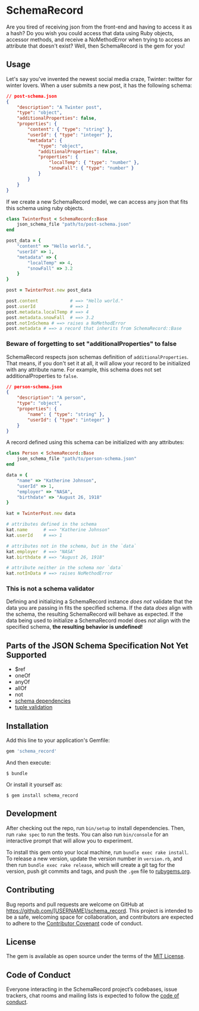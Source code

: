 # SchemaRecord

Are you tired of receiving json from the front-end and having to access it as a hash? Do you wish you could access that data using Ruby objects, accessor methods, and receive a NoMethodError when trying to access an attribute that doesn't exist? Well, then SchemaRecord is the gem for you!


## Usage

Let's say you've invented the newest social media craze, Twinter: twitter for winter lovers. When a user submits a new post, it has the following schema:

```json
// post-schema.json
{
    "description": "A Twinter post",
    "type": "object",
    "additionalProperties": false,
    "properties": {
        "content": { "type": "string" },
        "userId": { "type": "integer" },
        "metadata": {
            "type": "object",
            "additionalProperties": false,
            "properties": {
                "localTemp": { "type": "number" },
                "snowFall": { "type": "number" }
            }
        }
    }
}
```

If we create a new SchemaRecord model, we can access any json that fits this schema using ruby objects.

```ruby
class TwinterPost < SchemaRecord::Base
    json_schema_file "path/to/post-schema.json"
end

post_data = {
    "content" => "Hello world.",
    "userId" => 1,
    "metadata" => {
        "localTemp" => 4,
        "snowFall" => 3.2
    }
}

post = TwinterPost.new post_data

post.content            # ==> "Hello world."
post.userId             # ==> 1
post.metadata.localTemp # ==> 4
post.metadata.snowFall  # ==> 3.2
post.notInSchema # ==> raises a NoMethodError
post.metadata # ==> a record that inherits from SchemaRecord::Base
```

### Beware of forgetting to set "additionalProperties" to false

SchemaRecord respects json schemas definition of `additionalProperties`. That means, if you don't set it at all, it will allow your record to be initialized with any attribute name. For example, this schema does not set additionalProperties to `false`.

```json
// person-schema.json
{
    "description": "A person",
    "type": "object",
    "properties": {
        "name": { "type": "string" },
        "userId": { "type": "integer" }
    }
}
```

A record defined using this schema can be initialized with any attributes:

```ruby
class Person < SchemaRecord::Base
    json_schema_file "path/to/person-schema.json"
end

data = {
    "name" => "Katherine Johnson",
    "userId" => 1,
    "employer" => "NASA",
    "birthdate" => "August 26, 1918"
}

kat = TwinterPost.new data

# attributes defined in the schema
kat.name      # ==> "Katherine Johnson"
kat.userId    # ==> 1

# attributes not in the schema, but in the `data`
kat.employer  # ==> "NASA"
kat.birthdate # ==> "August 26, 1918"

# attribute neither in the schema nor `data`
kat.notInData # ==> raises NoMethodError
```

### This is not a schema validator

Defining and initializing a SchemaRecord instance *does not* validate that the data you are passing in fits the specified schema. If the data *does* align with the schema, the resulting SchemaRecord will behave as expected. If the data being used to initialize a SchemaRecord model does *not* align with the specified schema, **the resulting behavior is undefined!**

## Parts of the JSON Schema Specification Not Yet Supported
- $ref
- oneOf
- anyOf
- allOf
- not
- [schema dependencies](https://spacetelescope.github.io/understanding-json-schema/reference/object.html#schema-dependencies)
- [tuple validation](https://spacetelescope.github.io/understanding-json-schema/reference/object.html#schema-dependencies)

## Installation

Add this line to your application's Gemfile:

```ruby
gem 'schema_record'
```

And then execute:

    $ bundle

Or install it yourself as:

    $ gem install schema_record

## Development

After checking out the repo, run `bin/setup` to install dependencies. Then, run `rake spec` to run the tests. You can also run `bin/console` for an interactive prompt that will allow you to experiment.

To install this gem onto your local machine, run `bundle exec rake install`. To release a new version, update the version number in `version.rb`, and then run `bundle exec rake release`, which will create a git tag for the version, push git commits and tags, and push the `.gem` file to [rubygems.org](https://rubygems.org).

## Contributing

Bug reports and pull requests are welcome on GitHub at https://github.com/[USERNAME]/schema_record. This project is intended to be a safe, welcoming space for collaboration, and contributors are expected to adhere to the [Contributor Covenant](http://contributor-covenant.org) code of conduct.

## License

The gem is available as open source under the terms of the [MIT License](https://opensource.org/licenses/MIT).

## Code of Conduct

Everyone interacting in the SchemaRecord project’s codebases, issue trackers, chat rooms and mailing lists is expected to follow the [code of conduct](https://github.com/[USERNAME]/schema_record/blob/master/CODE_OF_CONDUCT.md).
